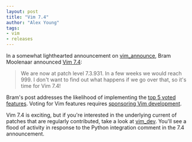 ```yaml
---
layout: post
title: "Vim 7.4"
author: "Alex Young"
tags: 
- vim
- releases
---
```


In a somewhat lighthearted announcement on [vim_announce](https://groups.google.com/forum/#!forum/vim_announce), Bram Moolenaar announced [Vim 7.4](https://groups.google.com/forum/#!msg/vim_announce/ZWWgK9aXQ2Y/IMObY8lBFm0J):

> We are now at patch level 7.3.931. In a few weeks we would reach 999.  I don't want to find out what happens if we go over that, so it's time for Vim 7.4!

Bram's post addresses the likelihood of implementing the [top 5 voted features](http://www.vim.org/sponsor/vote_results.php).  Voting for Vim features requires [sponsoring Vim development](http://www.vim.org/sponsor/index.php).

Vim 7.4 is exciting, but if you're interested in the underlying current of patches that are regularly contributed, take a look at [vim_dev](https://groups.google.com/forum/#!forum/vim_dev).  You'll see a flood of activity in response to the Python integration comment in the 7.4 announcement.

